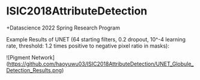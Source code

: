 # ISIC2018AttributeDetection
+Datascience 2022 Spring Research Program

Example Results of UNET (64 starting filters, 0.2 dropout, 10^-4 learning rate, threshold: 1.2 times positive to negative pixel ratio in masks):

![Pigment Network] (https://github.com/haoyuwu03/ISIC2018AttributeDetection/UNET_Globule_Detection_Results.png)
